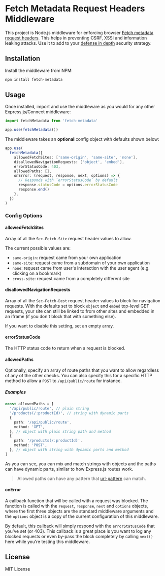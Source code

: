 # Fetch Metadata Request Headers Middleware

This project is Node.js middleware for enforcing browser [Fetch metadata request headers](https://web.dev/fetch-metadata/). This helps in preventing CSRF, XSSI and information leaking attacks. Use it to add to your [defense in depth](https://en.wikipedia.org/wiki/Defense_in_depth_%28computing%29) security strategy.

## Installation

Install the middleware from NPM

```sh
npm install fetch-metadata
```

## Usage

Once installed, import and use the middleware as you would for any other Express.js/Connect middleware:

```typescript
import fetchMetadata from 'fetch-metadata'

app.use(fetchMetadata())
```

The middleware takes an **optional** config object with defaults shown below:

```typescript
app.use(
  fetchMetadata({
    allowedFetchSites: ['same-origin', 'same-site', 'none'],
    disallowedNavigationRequests: ['object', 'embed'],
    errorStatusCode: 403,
    allowedPaths: [],
    onError: (request, response, next, options) => {
      // Responds with `errorStatusCode` by default
      response.statusCode = options.errorStatusCode
      response.end()
    },
  })
)
```

### Config Options

#### allowedFetchSites

Array of all the `Sec-Fetch-Site` request header values to allow.

The current possible values are:

- `same-origin`: request came from your own application
- `same-site`: request came from a subdomain of your own application
- `none`: request came from user's interaction with the user agent (e.g. clicking on a bookmark)
- `cross-site`: request came from a completely different site

#### disallowedNavigationRequests

Array of all the `Sec-Fetch-Dest` request header values to block for navigation requests. With the defaults set to block `object` and `embed` top-level GET requests, your site can still be linked to from other sites and embedded in an iframe (if you don't block that with something else).

If you want to disable this setting, set an empty array.

#### errorStatusCode

The HTTP status code to return when a request is blocked.

#### allowedPaths

Optionally, specify an array of route paths that you want to allow regardless of any of the other checks. You can also specify this for a specific HTTP method to allow a `POST` to `/api/public/route` for instance.

##### Examples

```typescript
const allowedPaths = [
  '/api/public/route', // plain string
  '/products(/:productId)', // string with dynamic parts
  {
    path: '/api/public/route',
    method: 'GET',
  }, // object with plain string path and method
  {
    path: '/products(/:productId)',
    method: 'POST',
  }, // object with string with dynamic parts and method
]
```

As you can see, you can mix and match strings with objects and the paths can have dynamic parts, similar to how Express.js routes work.

> Allowed paths can have any pattern that [url-pattern](https://www.npmjs.com/package/url-pattern) can match.

#### onError

A callback function that will be called with a request was blocked. The function is called with the `request`, `response`, `next` and `options` objects, where the first three objects are the standard middleware arguments and the `options` object is a copy of the current configuration of this middleware.

By default, this callback will simply respond with the `errorStatusCode` that you've set (or 403). This callback is a great place is you want to log any blocked requests or even by-pass the block completely by calling `next()` here while you're testing this middleware.

## License

MIT License
